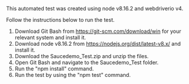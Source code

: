 This automated test was created using node v8.16.2 and webdriverio v4.

Follow the instructions below to run the test.
1. Download Git Bash from https://git-scm.com/download/win for your relevant system and install it.
2. Download node v8.16.2 from https://nodejs.org/dist/latest-v8.x/ and install it.
3. Download the Saucedemo_Test.zip and unzip the files.
4. Open Git Bash and navigate to the Saucedemo_Test folder.
5. Run the "npm install" command.
6. Run the test by using the "npm test" command.
